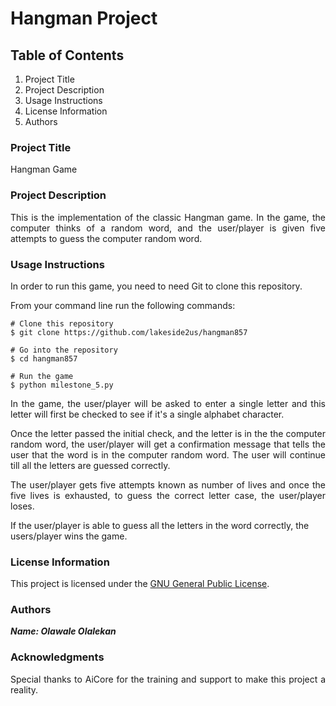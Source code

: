 # Hangman Project

## Table of Contents

1. Project Title
2. Project Description
3. Usage Instructions
4. License Information
5. Authors

### Project Title

Hangman Game

### Project Description

<p style='text-align: justify;'> This is the implementation of the classic Hangman game. In the game,  the computer thinks of a random word, and the user/player is given five attempts to guess the computer random word.</p>

### Usage Instructions

In order to run this game, you need to need Git to clone this repository.

From your command line run the following commands:

```
# Clone this repository
$ git clone https://github.com/lakeside2us/hangman857

# Go into the repository
$ cd hangman857

# Run the game
$ python milestone_5.py 
```

<p style='text-align: justify;'> In the game, the user/player will be asked to enter a single letter and this letter will first be checked to see if it's a single alphabet character.</p>
<p style='text-align: justify;'>Once the letter passed the initial check, and the letter is in the the computer random word, the user/player will get a confirmation message that tells the user that the word is in the computer random word. The user will continue till all the letters are guessed correctly.</p>
<p style='text-align: justify;'>The user/player gets five attempts known as number of lives and once the five lives is exhausted,  to guess the correct letter case, the user/player loses.</p>
If the user/player is able to guess all the letters in the word correctly, the users/player wins the game.</p>


### License Information

This project is licensed under the [GNU General Public License](https://www.gnu.org/licenses/gpl-3.0.en.html).

### Authors

***Name: Olawale Olalekan***

### Acknowledgments

<p style='text-align: justify;'>Special thanks to AiCore for the training and support to make this project a reality.